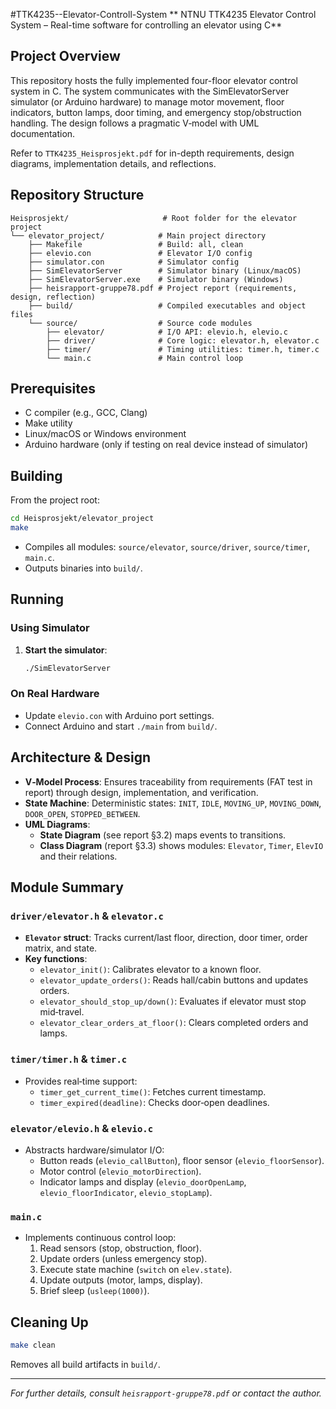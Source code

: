 
#TTK4235--Elevator-Controll-System
** NTNU TTK4235 Elevator Control System – Real-time software for controlling an elevator using C**
## Project Overview

This repository hosts the fully implemented four-floor elevator control system in C. The system communicates with the SimElevatorServer simulator (or Arduino hardware) to manage motor movement, floor indicators, button lamps, door timing, and emergency stop/obstruction handling. The design follows a pragmatic V‑model with UML documentation.

Refer to `TTK4235_Heisprosjekt.pdf` for in-depth requirements, design diagrams, implementation details, and reflections.

## Repository Structure

```plain
Heisprosjekt/                     # Root folder for the elevator project
└── elevator_project/            # Main project directory
    ├── Makefile                 # Build: all, clean
    ├── elevio.con               # Elevator I/O config
    ├── simulator.con            # Simulator config
    ├── SimElevatorServer        # Simulator binary (Linux/macOS)
    ├── SimElevatorServer.exe    # Simulator binary (Windows)
    ├── heisrapport-gruppe78.pdf # Project report (requirements, design, reflection)
    ├── build/                   # Compiled executables and object files
    └── source/                  # Source code modules
        ├── elevator/            # I/O API: elevio.h, elevio.c
        ├── driver/              # Core logic: elevator.h, elevator.c
        ├── timer/               # Timing utilities: timer.h, timer.c
        └── main.c               # Main control loop
```

## Prerequisites

- C compiler (e.g., GCC, Clang)
- Make utility
- Linux/macOS or Windows environment
- Arduino hardware (only if testing on real device instead of simulator)

## Building

From the project root:

```bash
cd Heisprosjekt/elevator_project
make
```

- Compiles all modules: `source/elevator`, `source/driver`, `source/timer`, `main.c`.
- Outputs binaries into `build/`.

## Running

### Using Simulator

1. **Start the simulator**:
   ```bash
   ./SimElevatorServer

### On Real Hardware

- Update `elevio.con` with Arduino port settings.
- Connect Arduino and start `./main` from `build/`.

## Architecture & Design

- **V‑Model Process**: Ensures traceability from requirements (FAT test in report) through design, implementation, and verification.
- **State Machine**: Deterministic states: `INIT`, `IDLE`, `MOVING_UP`, `MOVING_DOWN`, `DOOR_OPEN`, `STOPPED_BETWEEN`.
- **UML Diagrams**:
  - **State Diagram** (see report §3.2) maps events to transitions.
  - **Class Diagram** (report §3.3) shows modules: `Elevator`, `Timer`, `ElevIO` and their relations.

## Module Summary

### `driver/elevator.h` & `elevator.c`

- **`Elevator` struct**: Tracks current/last floor, direction, door timer, order matrix, and state.
- **Key functions**:
  - `elevator_init()`: Calibrates elevator to a known floor.
  - `elevator_update_orders()`: Reads hall/cabin buttons and updates orders.
  - `elevator_should_stop_up/down()`: Evaluates if elevator must stop mid‑travel.
  - `elevator_clear_orders_at_floor()`: Clears completed orders and lamps.

### `timer/timer.h` & `timer.c`

- Provides real‑time support:
  - `timer_get_current_time()`: Fetches current timestamp.
  - `timer_expired(deadline)`: Checks door‑open deadlines.

### `elevator/elevio.h` & `elevio.c`

- Abstracts hardware/simulator I/O:
  - Button reads (`elevio_callButton`), floor sensor (`elevio_floorSensor`).
  - Motor control (`elevio_motorDirection`).
  - Indicator lamps and display (`elevio_doorOpenLamp`, `elevio_floorIndicator`, `elevio_stopLamp`).

### `main.c`

- Implements continuous control loop:
  1. Read sensors (stop, obstruction, floor).
  2. Update orders (unless emergency stop).
  3. Execute state machine (`switch` on `elev.state`).
  4. Update outputs (motor, lamps, display).
  5. Brief sleep (`usleep(1000)`).

## Cleaning Up

```bash
make clean
```
Removes all build artifacts in `build/`.

---
_For further details, consult `heisrapport-gruppe78.pdf` or contact the author._


